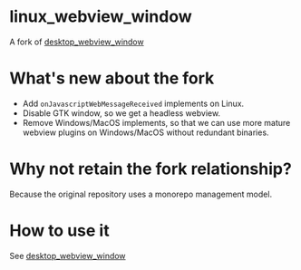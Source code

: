 # linux_webview_window

A fork of [desktop_webview_window](https://pub.dev/packages/desktop_webview_window)

# What's new about the fork

- Add `onJavascriptWebMessageReceived` implements on Linux.
- Disable GTK window, so we get a headless webview.
- Remove Windows/MacOS implements, so that we can use more mature webview plugins on Windows/MacOS without redundant binaries.

# Why not retain the fork relationship?

Because the original repository uses a monorepo management model.

# How to use it

See [desktop_webview_window](https://pub.dev/packages/desktop_webview_window)


